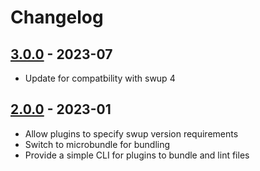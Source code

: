 # Changelog

<!-- ## [Unreleased] -->

## [3.0.0] - 2023-07

- Update for compatbility with swup 4

## [2.0.0] - 2023-01

- Allow plugins to specify swup version requirements
- Switch to microbundle for bundling
- Provide a simple CLI for plugins to bundle and lint files

[Unreleased]: https://github.com/swup/plugin/compare/3.0.0...HEAD

[3.0.0]: https://github.com/swup/plugin/releases/tag/3.0.0
[2.0.0]: https://github.com/swup/plugin/releases/tag/2.0.0
